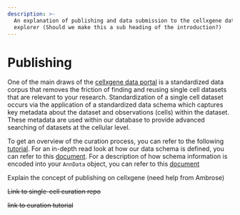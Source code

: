 ```yaml
---
description: >-
  An explanation of publishing and data submission to the cellxgene data
  explorer (Should we make this a sub heading of the introduction?)
---
```


# Publishing

One of the main draws of the [cellxgene data portal](https://cellxgene.cziscience.com/) is a standardized data corpus that removes the friction of finding and reusing single cell datasets that are relevant to your research. Standardization of a single cell dataset occurs via the application of a standardized data schema which captures key metadata about the dataset and observations \(cells\) within the dataset. These metadata are used within our database to provide advanced searching of datasets at the cellular level.

To get an overview of the curation process, you can refer to the following [tutorial](https://github.com/chanzuckerberg/single-cell-curation/blob/tutorial-prototype/docs/curation-proto-tut.md). For an in-depth read look at how our data schema is defined, you can refer to this [document](https://github.com/chanzuckerberg/single-cell-curation/blob/main/docs/corpora_schema.md). For a description of how schema information is encoded into your `AnnData` object,  you can refer to this [document](https://github.com/chanzuckerberg/single-cell-curation/blob/ambrosecarr/schema-v1.1.1/schema/1.1.1/anndata_encoding.md) 





Explain the concept of publishing on cellxgene \(need help from Ambrose\)

~~Link to single-cell curation repo~~

~~link to curation tutorial~~

~~~~

